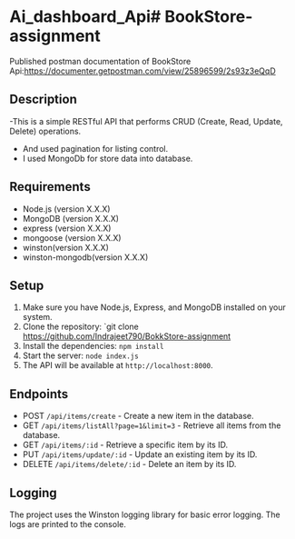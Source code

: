 # Ai_dashboard_Api# BookStore-assignment

Published postman documentation of BookStore Api:https://documenter.getpostman.com/view/25896599/2s93z3eQqD

## Description

-This is a simple RESTful API that performs CRUD (Create, Read, Update, Delete) operations.

- And used pagination for listing control.
- I used MongoDb for store data into database.

## Requirements

- Node.js (version X.X.X)
- MongoDB (version X.X.X)
- express (version X.X.X)
- mongoose (version X.X.X)
- winston(version X.X.X)
- winston-mongodb(version X.X.X)

## Setup

1. Make sure you have Node.js, Express, and MongoDB installed on your system.
2. Clone the repository: `git clone https://github.com/Indrajeet790/BokkStore-assignment
3. Install the dependencies: `npm install`
4. Start the server: `node index.js`
5. The API will be available at `http://localhost:8000`.

## Endpoints

- POST `/api/items/create` - Create a new item in the database.
- GET `/api/items/listAll?page=1&limit=3` - Retrieve all items from the database.
- GET `/api/items/:id` - Retrieve a specific item by its ID.
- PUT `/api/items/update/:id` - Update an existing item by its ID.
- DELETE `/api/items/delete/:id` - Delete an item by its ID.

## Logging

The project uses the Winston logging library for basic error logging. The logs are printed to the console.
